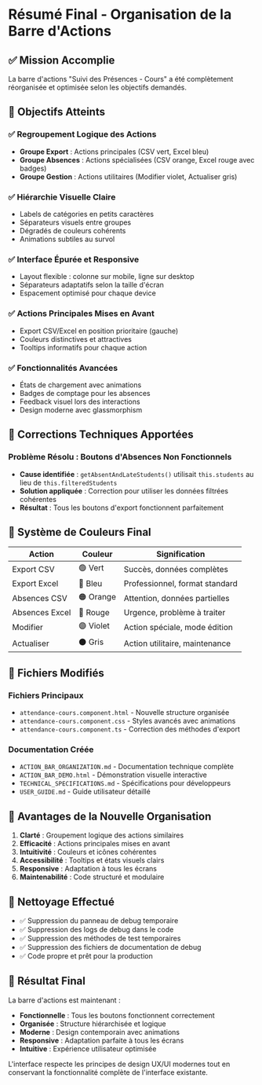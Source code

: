 # Résumé Final - Organisation de la Barre d'Actions

## ✅ Mission Accomplie

La barre d'actions "Suivi des Présences - Cours" a été complètement réorganisée et optimisée selon les objectifs demandés.

## 🎯 Objectifs Atteints

### ✅ **Regroupement Logique des Actions**
- **Groupe Export** : Actions principales (CSV vert, Excel bleu)
- **Groupe Absences** : Actions spécialisées (CSV orange, Excel rouge avec badges)
- **Groupe Gestion** : Actions utilitaires (Modifier violet, Actualiser gris)

### ✅ **Hiérarchie Visuelle Claire**
- Labels de catégories en petits caractères
- Séparateurs visuels entre groupes
- Dégradés de couleurs cohérents
- Animations subtiles au survol

### ✅ **Interface Épurée et Responsive**
- Layout flexible : colonne sur mobile, ligne sur desktop
- Séparateurs adaptatifs selon la taille d'écran
- Espacement optimisé pour chaque device

### ✅ **Actions Principales Mises en Avant**
- Export CSV/Excel en position prioritaire (gauche)
- Couleurs distinctives et attractives
- Tooltips informatifs pour chaque action

### ✅ **Fonctionnalités Avancées**
- États de chargement avec animations
- Badges de comptage pour les absences
- Feedback visuel lors des interactions
- Design moderne avec glassmorphism

## 🔧 Corrections Techniques Apportées

### **Problème Résolu : Boutons d'Absences Non Fonctionnels**
- **Cause identifiée** : `getAbsentAndLateStudents()` utilisait `this.students` au lieu de `this.filteredStudents`
- **Solution appliquée** : Correction pour utiliser les données filtrées cohérentes
- **Résultat** : Tous les boutons d'export fonctionnent parfaitement

## 🎨 Système de Couleurs Final

| Action | Couleur | Signification |
|--------|---------|---------------|
| Export CSV | 🟢 Vert | Succès, données complètes |
| Export Excel | 🔵 Bleu | Professionnel, format standard |
| Absences CSV | 🟠 Orange | Attention, données partielles |
| Absences Excel | 🔴 Rouge | Urgence, problème à traiter |
| Modifier | 🟣 Violet | Action spéciale, mode édition |
| Actualiser | ⚫ Gris | Action utilitaire, maintenance |

## 📁 Fichiers Modifiés

### **Fichiers Principaux**
- `attendance-cours.component.html` - Nouvelle structure organisée
- `attendance-cours.component.css` - Styles avancés avec animations
- `attendance-cours.component.ts` - Correction des méthodes d'export

### **Documentation Créée**
- `ACTION_BAR_ORGANIZATION.md` - Documentation technique complète
- `ACTION_BAR_DEMO.html` - Démonstration visuelle interactive
- `TECHNICAL_SPECIFICATIONS.md` - Spécifications pour développeurs
- `USER_GUIDE.md` - Guide utilisateur détaillé

## 🚀 Avantages de la Nouvelle Organisation

1. **Clarté** : Groupement logique des actions similaires
2. **Efficacité** : Actions principales mises en avant
3. **Intuitivité** : Couleurs et icônes cohérentes
4. **Accessibilité** : Tooltips et états visuels clairs
5. **Responsive** : Adaptation à tous les écrans
6. **Maintenabilité** : Code structuré et modulaire

## 🧹 Nettoyage Effectué

- ✅ Suppression du panneau de debug temporaire
- ✅ Suppression des logs de debug dans le code
- ✅ Suppression des méthodes de test temporaires
- ✅ Suppression des fichiers de documentation de debug
- ✅ Code propre et prêt pour la production

## 🎉 Résultat Final

La barre d'actions est maintenant :
- **Fonctionnelle** : Tous les boutons fonctionnent correctement
- **Organisée** : Structure hiérarchisée et logique
- **Moderne** : Design contemporain avec animations
- **Responsive** : Adaptation parfaite à tous les écrans
- **Intuitive** : Expérience utilisateur optimisée

L'interface respecte les principes de design UX/UI modernes tout en conservant la fonctionnalité complète de l'interface existante.
